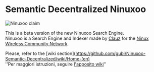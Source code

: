 # Semantic Decentralized Ninuxoo
![Ninuxoo claim](https://raw.github.com/gubi/Ninuxoo-Semantic-Decentralized/master/common/media/img/ninuxoo_claim.png)

This is a beta version of the new Ninuxoo Search Engine.<br />
Ninuxoo is a Search Engine and Indexer made by [Clauz](https://github.com/cl4u2) for the [Ninux Wireless Community Network](https://github.com/ninuxorg).

Please, refer to the [wiki section](https://github.com/gubi/Ninuxoo-Semantic-Decentralized/wiki/Home-(en)<br />
''Per maggiori istruzioni, seguire [l'apposito wiki](https://github.com/gubi/Ninuxoo-Semantic-Decentralized/wiki/Home)''
